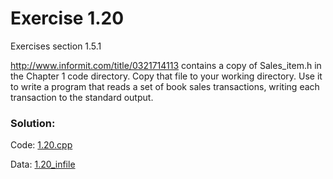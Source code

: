 # Exercise 1.20
Exercises section 1.5.1

http://www.informit.com/title/0321714113 contains a copy of Sales_item.h in the Chapter 1 code directory. Copy that file to your working directory. Use it to write a program that reads a set of book sales transactions, writing each transaction to the standard output.

### Solution:
Code: [1.20.cpp](../exercises/1.20.cpp)

Data: [1.20_infile](../exercises/1.20_infile)

